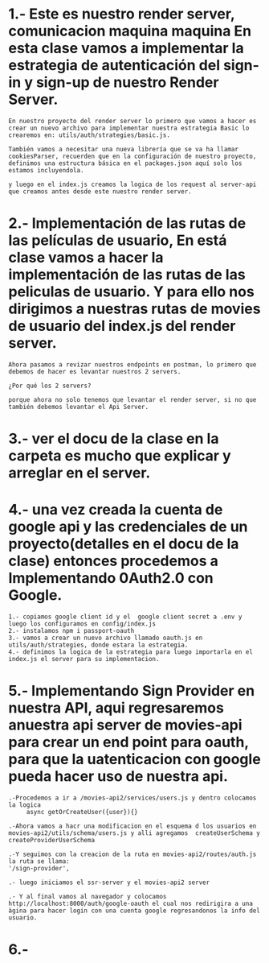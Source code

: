 # 1.- Este es nuestro render server, comunicacion maquina maquina En esta clase vamos a implementar la estrategia de autenticación del sign-in y sign-up de nuestro Render Server.

    En nuestro proyecto del render server lo primero que vamos a hacer es crear un nuevo archivo para implementar nuestra estrategia Basic lo crearemos en: utils/auth/strategies/basic.js.

    También vamos a necesitar una nueva librería que se va ha llamar cookiesParser, recuerden que en la configuración de nuestro proyecto, definimos una estructura básica en el packages.json aquí solo los estamos incluyendola.

    y luego en el index.js creamos la logica de los request al server-api que creamos antes desde este nuestro render server.

# 2.- Implementación de las rutas de las películas de usuario, En está clase vamos a hacer la implementación de las rutas de las peliculas de usuario. Y para ello nos dirigimos a nuestras rutas de movies de usuario del index.js del render server.

    Ahora pasamos a revizar nuestros endpoints en postman, lo primero que debemos de hacer es levantar nuestros 2 servers.

    ¿Por qué los 2 servers?

    porque ahora no solo tenemos que levantar el render server, si no que también debemos levantar el Api Server.

# 3.- ver el docu de la clase en la carpeta es mucho que explicar y arreglar en el server.

# 4.- una vez creada la cuenta de google api y las credenciales de un proyecto(detalles en el docu de la clase) entonces procedemos a Implementando 0Auth2.0 con Google.

    1.- copiamos google client id y el  google client secret a .env y luego los configuramos en config/index.js
    2.- instalamos npm i passport-oauth
    3.- vamos a crear un nuevo archivo llamado oauth.js en utils/auth/strategies, donde estara la estrategia.
    4.- definimos la logica de la estrategia para luego importarla en el index.js el server para su implementacion.

# 5.- Implementando Sign Provider en nuestra API, aqui regresaremos anuestra api server de movies-api para crear un end point para oauth, para que la uatenticacion con google pueda hacer uso de nuestra api.

    .-Procedemos a ir a /movies-api2/services/users.js y dentro colocamos la logica
         async getOrCreateUser({user}){}

    .-Ahora vamos a hacr una modificacion en el esquema d los usuarios en movies-api2/utils/schema/users.js y alli agregamos  createUserSchema y createProviderUserSchema

    .-Y seguimos con la creacion de la ruta en movies-api2/routes/auth.js la ruta se llama:
    '/sign-provider',

    .- luego iniciamos el ssr-server y el movies-api2 server

    .- Y al final vamos al navegador y colocamos http://localhost:8000/auth/google-oauth el cual nos redirigira a una àgina para hacer login con una cuenta google regresandonos la info del usuario.

# 6.-
